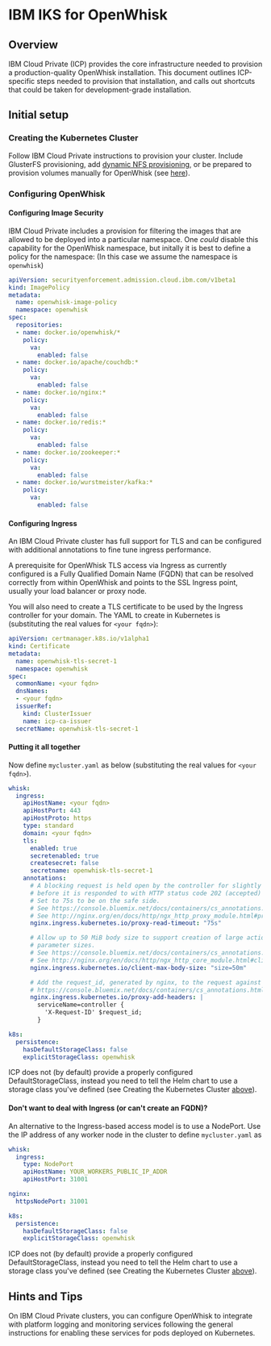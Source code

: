 <!--
#
# Licensed to the Apache Software Foundation (ASF) under one or more
# contributor license agreements.  See the NOTICE file distributed with
# this work for additional information regarding copyright ownership.
# The ASF licenses this file to You under the Apache License, Version 2.0
# (the "License"); you may not use this file except in compliance with
# the License.  You may obtain a copy of the License at
#
#     http://www.apache.org/licenses/LICENSE-2.0
#
# Unless required by applicable law or agreed to in writing, software
# distributed under the License is distributed on an "AS IS" BASIS,
# WITHOUT WARRANTIES OR CONDITIONS OF ANY KIND, either express or implied.
# See the License for the specific language governing permissions and
# limitations under the License.
#
-->

# IBM IKS for OpenWhisk

## Overview

IBM Cloud Private (ICP) provides the core infrastructure needed to provision a
production-quality OpenWhisk installation.  This document outlines
ICP-specific steps needed to provision that installation, and calls out
shortcuts that could be taken for development-grade installation.

## Initial setup

### Creating the Kubernetes Cluster

Follow IBM Cloud Private instructions to provision your cluster.  Include
GlusterFS provisioning, add
[dynamic NFS provisioning](./k8s-nfs-dynamic-storage.md),
or be prepared to provision volumes manually for OpenWhisk
(see [here](./configurationChoices#persistence)).

### Configuring OpenWhisk

#### Configuring Image Security

IBM Cloud Private includes a provision for filtering the images that are
allowed to be deployed into a particular namespace.  One _could_ disable this
capability for the OpenWhisk namespace, but initally it is best to define
a policy for the namespace:  (In this case we assume the namespace is
`openwhisk`)

```yaml
apiVersion: securityenforcement.admission.cloud.ibm.com/v1beta1
kind: ImagePolicy
metadata:
  name: openwhisk-image-policy
  namespace: openwhisk
spec:
  repositories:
  - name: docker.io/openwhisk/*
    policy:
      va:
        enabled: false
  - name: docker.io/apache/couchdb:*
    policy:
      va:
        enabled: false
  - name: docker.io/nginx:*
    policy:
      va:
        enabled: false
  - name: docker.io/redis:*
    policy:
      va:
        enabled: false
  - name: docker.io/zookeeper:*
    policy:
      va:
        enabled: false
  - name: docker.io/wurstmeister/kafka:*
    policy:
      va:
        enabled: false
```

#### Configuring Ingress

An IBM Cloud Private cluster has full support for TLS
and can be configured with additional annotations to
fine tune ingress performance.

A prerequisite for OpenWhisk TLS access via Ingress as currently configured
is a Fully Qualified Domain Name (FQDN) that can be resolved correctly from
within OpenWhisk and points to the SSL Ingress point, usually your load
balancer or proxy node.

You will also need to create a TLS certificate to be used by the Ingress
controller for your domain.  The YAML to create in Kubernetes is
(substituting the real values for `<your fqdn>`):

```yaml
apiVersion: certmanager.k8s.io/v1alpha1
kind: Certificate
metadata:
  name: openwhisk-tls-secret-1
  namespace: openwhisk
spec:
  commonName: <your fqdn>
  dnsNames:
  - <your fqdn>
  issuerRef:
    kind: ClusterIssuer
    name: icp-ca-issuer
  secretName: openwhisk-tls-secret-1
```

#### Putting it all together

Now define `mycluster.yaml` as below (substituting the real values for
`<your fqdn>`).

```yaml
whisk:
  ingress:
    apiHostName: <your fqdn>
    apiHostPort: 443
    apiHostProto: https
    type: standard
    domain: <your fqdn>
    tls:
      enabled: true
      secretenabled: true
      createsecret: false
      secretname: openwhisk-tls-secret-1
    annotations:
      # A blocking request is held open by the controller for slightly more than 60 seconds
      # before it is responded to with HTTP status code 202 (accepted) and closed.
      # Set to 75s to be on the safe side.
      # See https://console.bluemix.net/docs/containers/cs_annotations.html#proxy-connect-timeout
      # See http://nginx.org/en/docs/http/ngx_http_proxy_module.html#proxy_read_timeout
      nginx.ingress.kubernetes.io/proxy-read-timeout: "75s"

      # Allow up to 50 MiB body size to support creation of large actions and large
      # parameter sizes.
      # See https://console.bluemix.net/docs/containers/cs_annotations.html#client-max-body-size
      # See http://nginx.org/en/docs/http/ngx_http_core_module.html#client_max_body_size
      nginx.ingress.kubernetes.io/client-max-body-size: "size=50m"

      # Add the request_id, generated by nginx, to the request against the controllers. This id will be used as tid there.
      # https://console.bluemix.net/docs/containers/cs_annotations.html#proxy-add-headers
      nginx.ingress.kubernetes.io/proxy-add-headers: |
        serviceName=controller {
          'X-Request-ID' $request_id;
        }

k8s:
  persistence:
    hasDefaultStorageClass: false
    explicitStorageClass: openwhisk
```

ICP does not (by default) provide a properly configured DefaultStorageClass,
instead you need to tell the Helm chart to use a storage class you've
defined (see Creating the Kubernetes Cluster
[above](#creating-the-kubernetes-cluster)).

#### Don't want to deal with Ingress (or can't create an FQDN)?

An alternative to the Ingress-based access model is to
use a NodePort. Use the IP address of any worker node in the cluster to
define `mycluster.yaml` as

```yaml
whisk:
  ingress:
    type: NodePort
    apiHostName: YOUR_WORKERS_PUBLIC_IP_ADDR
    apiHostPort: 31001

nginx:
  httpsNodePort: 31001

k8s:
  persistence:
    hasDefaultStorageClass: false
    explicitStorageClass: openwhisk
```

ICP does not (by default) provide a properly configured DefaultStorageClass,
instead you need to tell the Helm chart to use a storage class you've
defined (see Creating the Kubernetes Cluster
[above](#creating-the-kubernetes-cluster)).

## Hints and Tips

On IBM Cloud Private clusters, you can configure OpenWhisk to integrate
with platform logging and monitoring services following the general
instructions for enabling these services for pods deployed on
Kubernetes.
